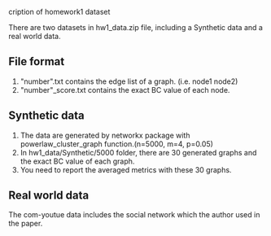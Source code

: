 cription of homework1 dataset

There are two datasets in hw1_data.zip file, including a Synthetic data and a real world data.

## File format
1. "number".txt contains the edge list of a graph. (i.e. node1 node2)
2. "number"_score.txt contains the exact BC value of each node.

## Synthetic data
1. The data are generated by networkx package with  powerlaw_cluster_graph function.(n=5000, m=4, p=0.05)
2. In hw1_data/Synthetic/5000 folder, there are 30 generated graphs and the exact BC value of each graph.
3. You need to report the averaged metrics with these 30 graphs.

## Real world data
The com-youtue data includes the social network which the author used in the paper.
